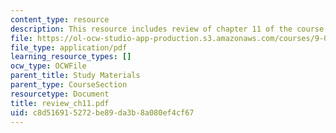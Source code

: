 ```yaml
---
content_type: resource
description: This resource includes review of chapter 11 of the course textbook.
file: https://ol-ocw-studio-app-production.s3.amazonaws.com/courses/9-00-introduction-to-psychology-fall-2004/c8d516915272be89da3b8a080ef4cf67_review_ch11.pdf
file_type: application/pdf
learning_resource_types: []
ocw_type: OCWFile
parent_title: Study Materials
parent_type: CourseSection
resourcetype: Document
title: review_ch11.pdf
uid: c8d51691-5272-be89-da3b-8a080ef4cf67
---
```

